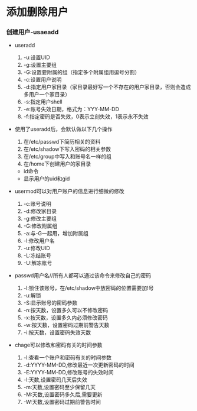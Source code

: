 # 添加删除用户

### 创建用户-usaeadd

- useradd
	
	1. -u:设置UID
	2. -g:设置主要组
	3. -G:设置要附属的组（指定多个附属组用逗号分割）
	4. -c:设置用户说明
	5. -d:指定用户家目录（家目录最好写一个不存在的用户家目录，否则会造成多用户一个家目录）
	6. -s:指定用户shell
	7. -e:账号失效日期，格式为：YYY-MM-DD
	8. -f:指定密码是否失效，0表示立刻失效，1表示永不失效
	
- 使用了useradd后，会默认做以下几个操作
	1. 在/etc/passwd下简历相关的资料
	2. 在/etc/shadow下写入密码的相关参数
	3. 在/etc/group中写入和账号名一样的组
	4. 在/home下创建用户的家目录
	
	- id命令
	- 显示用户的uid和gid
	
- usermod可以对用户账户的信息进行细微的修改

	1. -c:账号说明
	2. -d:修改家目录
	3. -g:修改主要组
	4. -G:修改附属组
	5. -a:与-G一起用，增加附属组
	6. -l:修改用户名
	7. -u:修改UID
	8. -L:冻结账号
	9. -U:解冻账号
	
- passwd用户名//所有人都可以通过该命令来修改自己的密码

	1. -l:锁住该账号，在/etc/shadow中放密码的位置需要加!号
	2. -u:解锁
	3. -S:显示账号的密码参数
	4. -n:按天数，设置多久可以不修改密码
	5. -x:按天数，设置多久内必须修改密码
	6. -w:按天数，设置密码过期前警告天数
	7. -i:按天数，设置密码失效天数


- chage可以修改和密码有关的时间参数

	1. -l:查看一个账户和密码有关的时间参数
	2. -d:YYYY-MM-DD,修改最近一次更新密码的时间
	3. -E:YYYY-MM-DD,修改账号的失效时间
	4. -l:天数,设置密码几天后失效
	5. -m:天数,设置密码至少保留几天
	6. -M:天数,设置密码多久后,需要更新
	7. -W:天数,设置密码过期前警告时间